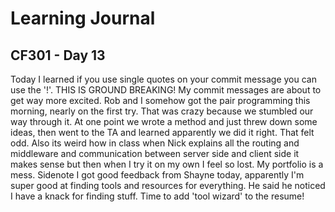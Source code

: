 # Learning Journal

## CF301 - Day 13

Today I learned if you use single quotes on your commit message you can use the '!'. THIS IS GROUND BREAKING! My commit messages are about to get way more excited. Rob and I somehow got the pair programming this morning, nearly on the first try. That was crazy because we stumbled our way through it. At one point we wrote a method and just threw down some ideas, then went to the TA and learned apparently we did it right. That felt odd. Also its weird how in class when Nick explains all the routing and middleware and communication between server side and client side it makes sense but then when I try it on my own I feel so lost. My portfolio is a mess. Sidenote I got good feedback from Shayne today, apparently I'm super good at finding tools and resources for everything. He said he noticed I have a knack for finding stuff. Time to add 'tool wizard' to the resume! 
